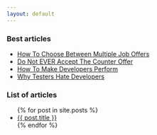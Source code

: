 ```yaml
---
layout: default
---
```


[comment]: <> (### Programming and testing course)

[comment]: <> (<div class="video-container">)

[comment]: <> (  <iframe)

[comment]: <> (    src="https://www.youtube.com/embed/videoseries?list=PLoZfdp36DZcqq6PoJJVHlS_c_1G89bkh7&autoplay=1&start=251&cc_lang_pref=ru&cc_load_policy=1" )

[comment]: <> (    title="IT ликбез курс by Ilarion Halushka" )

[comment]: <> (    frameborder="0" )

[comment]: <> (    class="video-container")

[comment]: <> (    width="560")

[comment]: <> (    height="315")

[comment]: <> (    allow="accelerometer; autoplay; clipboard-write; encrypted-media; gyroscope; picture-in-picture" allowfullscreen>)

[comment]: <> (  </iframe>)

[comment]: <> (</div>)


### Best articles
<ul class="posts-list">
    <li>
        <a target="_blank" href="/How-To-Choose-Between-Multiple-Job-Offers">How To Choose Between Multiple Job Offers</a>
    </li>
    <li>
        <a target="_blank" href="/Do-Not-Ever-Accept-Counter-Offer">Do Not EVER Accept The Counter Offer</a>
    </li>
    <li>
        <a target="_blank" href="/How-To-Make-Developers-Perform">How To Make Developers Perform</a>
    </li>
    <li>
        <a target="_blank" href="/Why-Testers-Hate-Developers">Why Testers Hate Developers</a>
    </li>
</ul>

### List of articles
<ul class="posts-list">
  {% for post in site.posts %}
    <li>
      <a href="{{ post.url }}">{{ post.title }}</a>
    </li>
  {% endfor %}
</ul>
